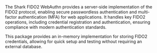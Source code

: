 The Shark FIDO2 WebAuthn provides a server-side implementation of the FIDO2 protocol, enabling secure passwordless authentication and multi-factor authentication (MFA) for web applications. It handles key FIDO2 operations, including credential registration and authentication, ensuring compliance with modern authentication standards.

This package provides an in-memory implementation for storing FIDO2 credentials, allowing for quick setup and testing without requiring an external database.